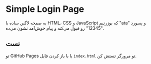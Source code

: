 # Simple Login Page
یه صفحه لاگین ساده با HTML، CSS و JavaScript که یوزرنیم "ata" و پسورد "12345" رو قبول می‌کنه و پیام خوش‌آمد نشون می‌ده.

## تست
تو GitHub Pages یا با باز کردن فایل `index.html` تو مرورگر تستش کن.
